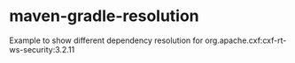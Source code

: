# maven-gradle-resolution
Example to show different dependency resolution for org.apache.cxf:cxf-rt-ws-security:3.2.11
